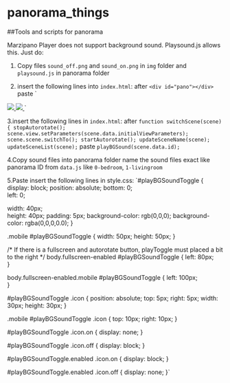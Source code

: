 # panorama_things
##Tools and scripts for panorama

Marzipano Player does not support background sound. Playsound.js allows this.
Just do:

1. Copy files `sound_off.png` and `sound_on.png` in `img` folder and `playsound.js` in panorama folder

2. insert the following lines into `index.html`:
after 
`<div id="pano"></div>`
paste
`<audio id="bgSound"></audio>
<a href="#" id="playBGSoundToggle">
  <img class="icon off" src="img/sound_off.png">
  <img class="icon on" src="img/sound_on.png">
</a>
<script src="playsound.js"></script>`

3.insert the following lines in `index.html`:
after
`function switchScene(scene) {
  stopAutorotate();
  scene.view.setParameters(scene.data.initialViewParameters);
  scene.scene.switchTo();
  startAutorotate();
  updateSceneName(scene);
  updateSceneList(scene);`
  paste
  `playBGSound(scene.data.id);`
  
4.Copy sound files into panorama folder
name the sound files exact like panorama ID from `data.js` like `0-bedroom`, `1-livingroom`

5.Paste insert the following lines in style.css:
`#playBGSoundToggle {
  display: block;
  position: absolute;
  bottom: 0;		
  left: 0;			
   
  width: 40px;		
  height: 40px;
  padding: 5px;
  background-color: rgb(0,0,0);
  background-color: rgba(0,0,0,0.0);
}

.mobile #playBGSoundToggle {
  width: 50px; 
  height: 50px;	
}

/* If there is a fullscreen and autorotate button, playToggle must placed a bit to the right */
body.fullscreen-enabled #playBGSoundToggle {
  left: 80px;	
}

body.fullscreen-enabled.mobile #playBGSoundToggle {
  left: 100px;	
}

#playBGSoundToggle .icon {
  position: absolute;
  top: 5px;
  right: 5px;
  width: 30px;
  height: 30px;
}

.mobile #playBGSoundToggle .icon {
  top: 10px;
  right: 10px;
}

#playBGSoundToggle .icon.on {
  display: none;
}

#playBGSoundToggle .icon.off {
  display: block;
}

#playBGSoundToggle.enabled .icon.on {
  display: block;
}

#playBGSoundToggle.enabled .icon.off {
  display: none;
}`

